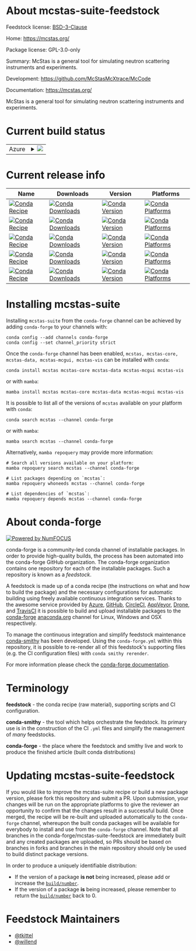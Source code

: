 About mcstas-suite-feedstock
============================

Feedstock license: [BSD-3-Clause](https://github.com/conda-forge/mcstas-suite-feedstock/blob/main/LICENSE.txt)

Home: https://mcstas.org/

Package license: GPL-3.0-only

Summary: McStas is a general tool for simulating neutron scattering instruments and experiments.

Development: https://github.com/McStasMcXtrace/McCode

Documentation: https://mcstas.org/

McStas is a general tool for simulating neutron scattering instruments and
experiments.


Current build status
====================


<table>
    
  <tr>
    <td>Azure</td>
    <td>
      <details>
        <summary>
          <a href="https://dev.azure.com/conda-forge/feedstock-builds/_build/latest?definitionId=20860&branchName=main">
            <img src="https://dev.azure.com/conda-forge/feedstock-builds/_apis/build/status/mcstas-suite-feedstock?branchName=main">
          </a>
        </summary>
        <table>
          <thead><tr><th>Variant</th><th>Status</th></tr></thead>
          <tbody><tr>
              <td>linux_64_nodejs20</td>
              <td>
                <a href="https://dev.azure.com/conda-forge/feedstock-builds/_build/latest?definitionId=20860&branchName=main">
                  <img src="https://dev.azure.com/conda-forge/feedstock-builds/_apis/build/status/mcstas-suite-feedstock?branchName=main&jobName=linux&configuration=linux%20linux_64_nodejs20" alt="variant">
                </a>
              </td>
            </tr><tr>
              <td>linux_64_nodejs22</td>
              <td>
                <a href="https://dev.azure.com/conda-forge/feedstock-builds/_build/latest?definitionId=20860&branchName=main">
                  <img src="https://dev.azure.com/conda-forge/feedstock-builds/_apis/build/status/mcstas-suite-feedstock?branchName=main&jobName=linux&configuration=linux%20linux_64_nodejs22" alt="variant">
                </a>
              </td>
            </tr><tr>
              <td>osx_64_nodejs20</td>
              <td>
                <a href="https://dev.azure.com/conda-forge/feedstock-builds/_build/latest?definitionId=20860&branchName=main">
                  <img src="https://dev.azure.com/conda-forge/feedstock-builds/_apis/build/status/mcstas-suite-feedstock?branchName=main&jobName=osx&configuration=osx%20osx_64_nodejs20" alt="variant">
                </a>
              </td>
            </tr><tr>
              <td>osx_64_nodejs22</td>
              <td>
                <a href="https://dev.azure.com/conda-forge/feedstock-builds/_build/latest?definitionId=20860&branchName=main">
                  <img src="https://dev.azure.com/conda-forge/feedstock-builds/_apis/build/status/mcstas-suite-feedstock?branchName=main&jobName=osx&configuration=osx%20osx_64_nodejs22" alt="variant">
                </a>
              </td>
            </tr><tr>
              <td>osx_arm64_nodejs20</td>
              <td>
                <a href="https://dev.azure.com/conda-forge/feedstock-builds/_build/latest?definitionId=20860&branchName=main">
                  <img src="https://dev.azure.com/conda-forge/feedstock-builds/_apis/build/status/mcstas-suite-feedstock?branchName=main&jobName=osx&configuration=osx%20osx_arm64_nodejs20" alt="variant">
                </a>
              </td>
            </tr><tr>
              <td>osx_arm64_nodejs22</td>
              <td>
                <a href="https://dev.azure.com/conda-forge/feedstock-builds/_build/latest?definitionId=20860&branchName=main">
                  <img src="https://dev.azure.com/conda-forge/feedstock-builds/_apis/build/status/mcstas-suite-feedstock?branchName=main&jobName=osx&configuration=osx%20osx_arm64_nodejs22" alt="variant">
                </a>
              </td>
            </tr><tr>
              <td>win_64_nodejs20</td>
              <td>
                <a href="https://dev.azure.com/conda-forge/feedstock-builds/_build/latest?definitionId=20860&branchName=main">
                  <img src="https://dev.azure.com/conda-forge/feedstock-builds/_apis/build/status/mcstas-suite-feedstock?branchName=main&jobName=win&configuration=win%20win_64_nodejs20" alt="variant">
                </a>
              </td>
            </tr><tr>
              <td>win_64_nodejs22</td>
              <td>
                <a href="https://dev.azure.com/conda-forge/feedstock-builds/_build/latest?definitionId=20860&branchName=main">
                  <img src="https://dev.azure.com/conda-forge/feedstock-builds/_apis/build/status/mcstas-suite-feedstock?branchName=main&jobName=win&configuration=win%20win_64_nodejs22" alt="variant">
                </a>
              </td>
            </tr>
          </tbody>
        </table>
      </details>
    </td>
  </tr>
</table>

Current release info
====================

| Name | Downloads | Version | Platforms |
| --- | --- | --- | --- |
| [![Conda Recipe](https://img.shields.io/badge/recipe-mcstas-green.svg)](https://anaconda.org/conda-forge/mcstas) | [![Conda Downloads](https://img.shields.io/conda/dn/conda-forge/mcstas.svg)](https://anaconda.org/conda-forge/mcstas) | [![Conda Version](https://img.shields.io/conda/vn/conda-forge/mcstas.svg)](https://anaconda.org/conda-forge/mcstas) | [![Conda Platforms](https://img.shields.io/conda/pn/conda-forge/mcstas.svg)](https://anaconda.org/conda-forge/mcstas) |
| [![Conda Recipe](https://img.shields.io/badge/recipe-mcstas--core-green.svg)](https://anaconda.org/conda-forge/mcstas-core) | [![Conda Downloads](https://img.shields.io/conda/dn/conda-forge/mcstas-core.svg)](https://anaconda.org/conda-forge/mcstas-core) | [![Conda Version](https://img.shields.io/conda/vn/conda-forge/mcstas-core.svg)](https://anaconda.org/conda-forge/mcstas-core) | [![Conda Platforms](https://img.shields.io/conda/pn/conda-forge/mcstas-core.svg)](https://anaconda.org/conda-forge/mcstas-core) |
| [![Conda Recipe](https://img.shields.io/badge/recipe-mcstas--data-green.svg)](https://anaconda.org/conda-forge/mcstas-data) | [![Conda Downloads](https://img.shields.io/conda/dn/conda-forge/mcstas-data.svg)](https://anaconda.org/conda-forge/mcstas-data) | [![Conda Version](https://img.shields.io/conda/vn/conda-forge/mcstas-data.svg)](https://anaconda.org/conda-forge/mcstas-data) | [![Conda Platforms](https://img.shields.io/conda/pn/conda-forge/mcstas-data.svg)](https://anaconda.org/conda-forge/mcstas-data) |
| [![Conda Recipe](https://img.shields.io/badge/recipe-mcstas--mcgui-green.svg)](https://anaconda.org/conda-forge/mcstas-mcgui) | [![Conda Downloads](https://img.shields.io/conda/dn/conda-forge/mcstas-mcgui.svg)](https://anaconda.org/conda-forge/mcstas-mcgui) | [![Conda Version](https://img.shields.io/conda/vn/conda-forge/mcstas-mcgui.svg)](https://anaconda.org/conda-forge/mcstas-mcgui) | [![Conda Platforms](https://img.shields.io/conda/pn/conda-forge/mcstas-mcgui.svg)](https://anaconda.org/conda-forge/mcstas-mcgui) |
| [![Conda Recipe](https://img.shields.io/badge/recipe-mcstas--vis-green.svg)](https://anaconda.org/conda-forge/mcstas-vis) | [![Conda Downloads](https://img.shields.io/conda/dn/conda-forge/mcstas-vis.svg)](https://anaconda.org/conda-forge/mcstas-vis) | [![Conda Version](https://img.shields.io/conda/vn/conda-forge/mcstas-vis.svg)](https://anaconda.org/conda-forge/mcstas-vis) | [![Conda Platforms](https://img.shields.io/conda/pn/conda-forge/mcstas-vis.svg)](https://anaconda.org/conda-forge/mcstas-vis) |

Installing mcstas-suite
=======================

Installing `mcstas-suite` from the `conda-forge` channel can be achieved by adding `conda-forge` to your channels with:

```
conda config --add channels conda-forge
conda config --set channel_priority strict
```

Once the `conda-forge` channel has been enabled, `mcstas, mcstas-core, mcstas-data, mcstas-mcgui, mcstas-vis` can be installed with `conda`:

```
conda install mcstas mcstas-core mcstas-data mcstas-mcgui mcstas-vis
```

or with `mamba`:

```
mamba install mcstas mcstas-core mcstas-data mcstas-mcgui mcstas-vis
```

It is possible to list all of the versions of `mcstas` available on your platform with `conda`:

```
conda search mcstas --channel conda-forge
```

or with `mamba`:

```
mamba search mcstas --channel conda-forge
```

Alternatively, `mamba repoquery` may provide more information:

```
# Search all versions available on your platform:
mamba repoquery search mcstas --channel conda-forge

# List packages depending on `mcstas`:
mamba repoquery whoneeds mcstas --channel conda-forge

# List dependencies of `mcstas`:
mamba repoquery depends mcstas --channel conda-forge
```


About conda-forge
=================

[![Powered by
NumFOCUS](https://img.shields.io/badge/powered%20by-NumFOCUS-orange.svg?style=flat&colorA=E1523D&colorB=007D8A)](https://numfocus.org)

conda-forge is a community-led conda channel of installable packages.
In order to provide high-quality builds, the process has been automated into the
conda-forge GitHub organization. The conda-forge organization contains one repository
for each of the installable packages. Such a repository is known as a *feedstock*.

A feedstock is made up of a conda recipe (the instructions on what and how to build
the package) and the necessary configurations for automatic building using freely
available continuous integration services. Thanks to the awesome service provided by
[Azure](https://azure.microsoft.com/en-us/services/devops/), [GitHub](https://github.com/),
[CircleCI](https://circleci.com/), [AppVeyor](https://www.appveyor.com/),
[Drone](https://cloud.drone.io/welcome), and [TravisCI](https://travis-ci.com/)
it is possible to build and upload installable packages to the
[conda-forge](https://anaconda.org/conda-forge) [anaconda.org](https://anaconda.org/)
channel for Linux, Windows and OSX respectively.

To manage the continuous integration and simplify feedstock maintenance
[conda-smithy](https://github.com/conda-forge/conda-smithy) has been developed.
Using the ``conda-forge.yml`` within this repository, it is possible to re-render all of
this feedstock's supporting files (e.g. the CI configuration files) with ``conda smithy rerender``.

For more information please check the [conda-forge documentation](https://conda-forge.org/docs/).

Terminology
===========

**feedstock** - the conda recipe (raw material), supporting scripts and CI configuration.

**conda-smithy** - the tool which helps orchestrate the feedstock.
                   Its primary use is in the construction of the CI ``.yml`` files
                   and simplify the management of *many* feedstocks.

**conda-forge** - the place where the feedstock and smithy live and work to
                  produce the finished article (built conda distributions)


Updating mcstas-suite-feedstock
===============================

If you would like to improve the mcstas-suite recipe or build a new
package version, please fork this repository and submit a PR. Upon submission,
your changes will be run on the appropriate platforms to give the reviewer an
opportunity to confirm that the changes result in a successful build. Once
merged, the recipe will be re-built and uploaded automatically to the
`conda-forge` channel, whereupon the built conda packages will be available for
everybody to install and use from the `conda-forge` channel.
Note that all branches in the conda-forge/mcstas-suite-feedstock are
immediately built and any created packages are uploaded, so PRs should be based
on branches in forks and branches in the main repository should only be used to
build distinct package versions.

In order to produce a uniquely identifiable distribution:
 * If the version of a package **is not** being increased, please add or increase
   the [``build/number``](https://docs.conda.io/projects/conda-build/en/latest/resources/define-metadata.html#build-number-and-string).
 * If the version of a package **is** being increased, please remember to return
   the [``build/number``](https://docs.conda.io/projects/conda-build/en/latest/resources/define-metadata.html#build-number-and-string)
   back to 0.

Feedstock Maintainers
=====================

* [@tkittel](https://github.com/tkittel/)
* [@willend](https://github.com/willend/)

